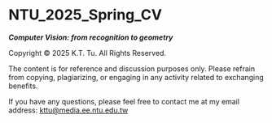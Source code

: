 # NTU_2025_Spring_CV
***Computer Vision: from recognition to geometry***

Copyright © 2025 K.T. Tu. All Rights Reserved.

The content is for reference and discussion purposes only. Please refrain from copying, plagiarizing, or engaging in any activity related to exchanging benefits.

If you have any questions, please feel free to contact me at my email address: kttu@media.ee.ntu.edu.tw
